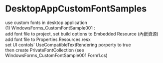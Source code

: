 # DesktopAppCustomFontSamples
use custom fonts in desktop application  
(1) WindowsForms_CustomFontSample001 :  
add font file to project, set build options to Embedded Resource (內嵌資源)  
add font file to Properties.Resources.resx  
set UI contols' UseCompatibleTextRendering porperty to true  
then create PrivateFontCollection (see WindowsForms_CustomFontSample001 Form1.cs)  

